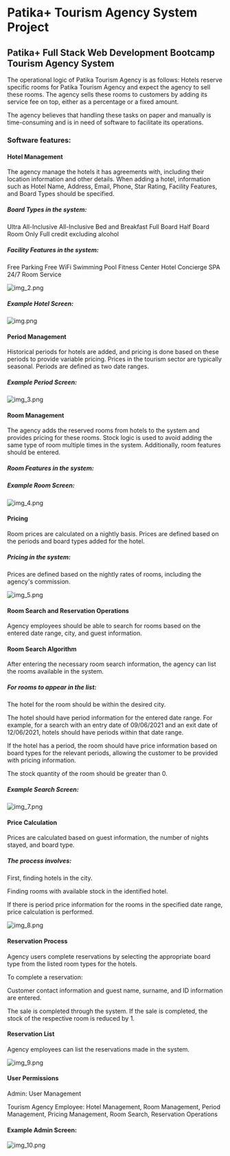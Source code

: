 # Patika+ Tourism Agency System Project

## Patika+ Full Stack Web Development Bootcamp Tourism Agency System

The operational logic of Patika Tourism Agency is as follows: Hotels reserve specific rooms for Patika Tourism Agency and expect the agency to sell these rooms. The agency sells these rooms to customers by adding its service fee on top, either as a percentage or a fixed amount.

The agency believes that handling these tasks on paper and manually is time-consuming and is in need of software to facilitate its operations.

### Software features:

#### Hotel Management

The agency manage the hotels it has agreements with, including their location information and other details. When adding a hotel, information such as Hotel Name, Address, Email, Phone, Star Rating, Facility Features, and Board Types should be specified.

##### Board Types in the system:

Ultra All-Inclusive
All-Inclusive
Bed and Breakfast
Full Board
Half Board
Room Only
Full credit excluding alcohol

##### Facility Features in the system:

Free Parking
Free WiFi
Swimming Pool
Fitness Center
Hotel Concierge
SPA
24/7 Room Service

![img_2.png](img_2.png)

##### Example Hotel Screen:

![img.png](img.png)


#### Period Management

Historical periods for hotels are added, and pricing is done based on these periods to provide variable pricing. Prices in the tourism sector are typically seasonal. Periods are defined as two date ranges.

##### Example Period Screen:

![img_3.png](img_3.png)

#### Room Management

The agency adds the reserved rooms from hotels to the system and provides pricing for these rooms. Stock logic is used to avoid adding the same type of room multiple times in the system. Additionally, room features should be entered.

##### Room Features in the system:

##### Example Room Screen:

![img_4.png](img_4.png)

#### Pricing

Room prices are calculated on a nightly basis. Prices are defined based on the periods and board types added for the hotel.

##### Pricing in the system:

Prices are defined based on the nightly rates of rooms, including the agency's commission.

![img_5.png](img_5.png)

#### Room Search and Reservation Operations

Agency employees should be able to search for rooms based on the entered date range, city, and guest information.

#### Room Search Algorithm

After entering the necessary room search information, the agency can list the rooms available in the system.

##### For rooms to appear in the list:

The hotel for the room should be within the desired city.

The hotel should have period information for the entered date range. For example, for a search with an entry date of 09/06/2021 and an exit date of 12/06/2021, hotels should have periods within that date range.

If the hotel has a period, the room should have price information based on board types for the relevant periods, allowing the customer to be provided with pricing information.

The stock quantity of the room should be greater than 0.

##### Example Search Screen:

![img_7.png](img_7.png)

#### Price Calculation

Prices are calculated based on guest information, the number of nights stayed, and board type.

##### The process involves:

First, finding hotels in the city.

Finding rooms with available stock in the identified hotel.

If there is period price information for the rooms in the specified date range, price calculation is performed.

![img_8.png](img_8.png)

#### Reservation Process

Agency users complete reservations by selecting the appropriate board type from the listed room types for the hotels.

To complete a reservation:

Customer contact information and guest name, surname, and ID information are entered.

The sale is completed through the system. If the sale is completed, the stock of the respective room is reduced by 1.

#### Reservation List

Agency employees can list the reservations made in the system.

![img_9.png](img_9.png)

#### User Permissions

Admin: User Management

Tourism Agency Employee: Hotel Management, Room Management, Period Management, Pricing Management, Room Search, Reservation Operations

#### Example Admin Screen:

![img_10.png](img_10.png)